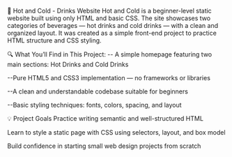🥤 Hot and Cold - Drinks Website
Hot and Cold is a beginner-level static website built using only HTML and basic CSS. The site showcases two categories of beverages — hot drinks and cold drinks — with a clean and organized layout. It was created as a simple front-end project to practice HTML structure and CSS styling.

🔍 What You’ll Find in This Project:
-- A simple homepage featuring two main sections: Hot Drinks and Cold Drinks

--Pure HTML5 and CSS3 implementation — no frameworks or libraries

--A clean and understandable codebase suitable for beginners

--Basic styling techniques: fonts, colors, spacing, and layout

💡 Project Goals
Practice writing semantic and well-structured HTML

Learn to style a static page with CSS using selectors, layout, and box model

Build confidence in starting small web design projects from scratch

